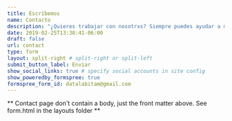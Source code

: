 ```yaml
---
title: Escríbemos
name: Contacto
description: "¿Quieres trabajar con nosotrxs? Siempre puedes ayudar a mejorar nuestro contenido. Compártenos tus ideas en la cajita."
date: 2019-02-25T13:38:41-06:00
draft: false
url: contact
type: form
layout: split-right # split-right or split-left
submit_button_label: Enviar
show_social_links: true # specify social accounts in site config
show_poweredby_formspree: true
formspree_form_id: datalabitam@gmail.com
---
```


** Contact page don't contain a body, just the front matter above.
See form.html in the layouts folder **
